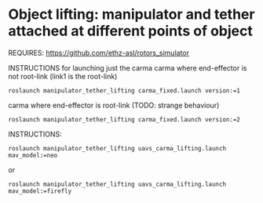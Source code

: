 Object lifting: manipulator and tether attached at different points of object 
==========================

REQUIRES:
https://github.com/ethz-asl/rotors_simulator

INSTRUCTIONS for launching just the carma
carma where end-effector is not root-link (link1 is the root-link)
~~~
roslaunch manipulator_tether_lifting carma_fixed.launch version:=1
~~~

carma where end-effector is root-link (TODO: strange behaviour)
~~~
roslaunch manipulator_tether_lifting carma_fixed.launch version:=2
~~~

INSTRUCTIONS:
~~~
roslaunch manipulator_tether_lifting uavs_carma_lifting.launch mav_model:=neo
~~~
or
~~~~
roslaunch manipulator_tether_lifting uavs_carma_lifting.launch mav_model:=firefly
~~~~
